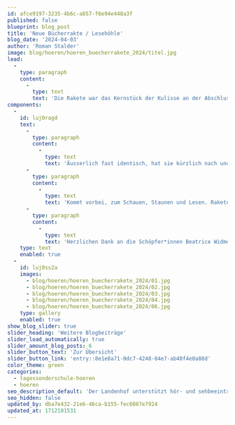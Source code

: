 ```yaml
---
id: afce9197-3235-4b6c-a857-f6e94e448a3f
published: false
blueprint: blog_post
title: 'Neue Bücherrakte / Lesehöhle'
blog_date: '2024-04-03'
author: 'Roman Stalder'
image: blog/hoeren/hoeren_buecherrakete_2024/titel.jpg
lead:
  -
    type: paragraph
    content:
      -
        type: text
        text: 'Die Rakete war das Kernstück der Kulisse an der Abschlussfeier im Sommer. Seither schmückt sie den Vorraum der Bibliothek. '
components:
  -
    id: luj0ragd
    text:
      -
        type: paragraph
        content:
          -
            type: text
            text: 'Äusserlich fast identisch, hat sie kürzlich nach und nach ein neues Innenleben erhalten und unterdessen ist sie Leseecke, Rückzugsort, Sessel und Mediengestell, aktuell für Science Fiction und Weltraum. Sie wurde auch durch zahlreiche liebevolle Details ergänzt.'
      -
        type: paragraph
        content:
          -
            type: text
            text: 'Kommt vorbei, zum Schauen, Staunen und Lesen. Raketen wie Bücher können Menschen die Türen zu neuen Welten öffnen.'
      -
        type: paragraph
        content:
          -
            type: text
            text: 'Herzlichen Dank an die Schöpfer*innen Beatrice Widmer und Lars Reimann.'
    type: text
    enabled: true
  -
    id: luj0ss2a
    images:
      - blog/hoeren/hoeren_buecherrakete_2024/01.jpg
      - blog/hoeren/hoeren_buecherrakete_2024/02.jpg
      - blog/hoeren/hoeren_buecherrakete_2024/03.jpg
      - blog/hoeren/hoeren_buecherrakete_2024/04.jpg
      - blog/hoeren/hoeren_buecherrakete_2024/06.jpg
    type: gallery
    enabled: true
show_blog_slider: true
slider_heading: 'Weitere Blogbeiträge'
slider_load_automatically: true
slider_amount_blog_posts: 6
slider_button_text: 'Zur Übersicht'
slider_button_link: 'entry::8e1e8a71-0dc7-4248-84e7-ab40f4e0a88d'
color_theme: green
categories:
  - tagessonderschule-hoeren
  - hoeren
seo_description_default: 'Der Landenhof unterstützt hör- und sehbeeinträchtigte Kinder & Jugendliche in ihrem selbstbestimmten Leben durch Förderung ihrer Fähigkeiten & Entwicklung'
seo_hidden: false
updated_by: dba7e432-21e6-46ca-b155-fec6087e7924
updated_at: 1712101531
---
```

